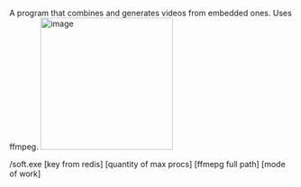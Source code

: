 A program that combines and generates videos from embedded ones. Uses ffmpeg.
<img width="235" alt="image" src="https://github.com/MeDaLL1ST/videoclipper/assets/63864439/9e75af0c-42b2-44b2-98a7-9ef1ee0e7e29">

/soft.exe [key from redis] [quantity of max procs] [ffmepg full path] [mode of work]
